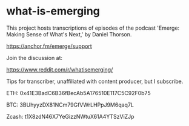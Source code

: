 # what-is-emerging
This project hosts transcriptions of episodes of the podcast 'Emerge: Making Sense of What's Next,' by Daniel Thorson.

https://anchor.fm/emerge/support

Join the discussion at:

https://www.reddit.com/r/whatisemerging/

Tips for transcriber, unaffiliated with content producer, but I subscribe.

ETH: 0x41E3BadC6B36fBecAb5A176510E117C5C92F0b75

BTC: 3BUhyyzDX81NCm79GfVWrLHPpJ9M6qaq7L

Zcash: t1X8zdN46X7YeGizzNWtuX61A4YTSzViZJp

